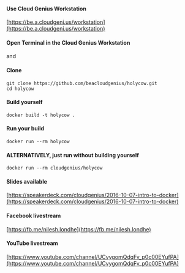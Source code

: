 #### Use Cloud Genius Workstation

[https://be.a.cloudgeni.us/workstation](https://be.a.cloudgeni.us/workstation)

#### Open Terminal in the Cloud Genius Workstation 

and 

#### Clone

    git clone https://github.com/beacloudgenius/holycow.git
    cd holycow

#### Build yourself

    docker build -t holycow .

#### Run your build

    docker run --rm holycow

#### ALTERNATIVELY, just run without building yourself

    docker run --rm cloudgenius/holycow
    
#### Slides available

[https://speakerdeck.com/cloudgenius/2016-10-07-intro-to-docker](https://speakerdeck.com/cloudgenius/2016-10-07-intro-to-docker)

#### Facebook livestream

[https://fb.me/nilesh.londhe](https://fb.me/nilesh.londhe)
    
#### YouTube livestream
    
[https://www.youtube.com/channel/UCvygomQdqFv_p0c00EYufPA](https://www.youtube.com/channel/UCvygomQdqFv_p0c00EYufPA)
